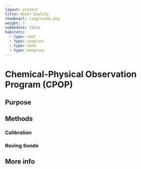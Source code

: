 ```yaml
---
layout: project
title: Water Quality
thumbnail: /img/sonde.png
weight: 1
submodule: false
habitats:
  - type: reef
  - type: seagrass
  - type: sand
  - type: mangrove
---
```


# Chemical-Physical Observation Program (CPOP)

## Purpose


## Methods

### Calibration

### Roving Sonde

## More info
